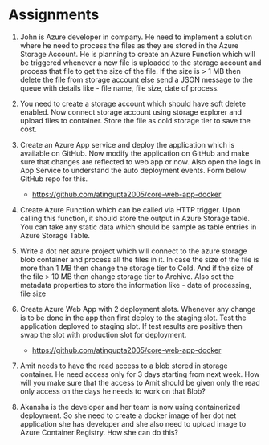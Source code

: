 # Assignments
1. John is Azure developer in company. He need to implement a solution where he need to process the files as they are stored in the Azure Storage Account. He is planning to create an Azure Function which will be triggered whenever a new file is uploaded to the storage account and process that file to get the size of the file. If the size is > 1 MB then delete the file from storage account else send a JSON message to the queue with details like - file name, file size, date of process.

1. You need to create a storage account which should have soft delete enabled. Now connect storage account using storage explorer and upload files to container. Store the file as cold storage tier to save the cost.

1. Create an Azure App service and deploy the application which is available on GitHub. Now modify the application on GitHub and make sure that changes are reflected to web app or now. Also open the logs in App Service to understand the auto deployment events. Form below GitHub repo for this.
	- https://github.com/atingupta2005/core-web-app-docker

1. Create Azure Function which can be called via HTTP trigger. Upon calling this function, it should store the output in Azure Storage table. You can take any static data which should be sample as table entries in Azure Storage Table.

1. Write a dot net azure project which will connect to the azure storage blob container and process all the files in it. In case the size of the file is more than 1 MB then change the storage tier to Cold. And if the size of the file > 10 MB then change storage tier to Archive. Also set the metadata properties to store the information like - date of processing, file size

1. Create Azure Web App with 2 deployment slots. Whenever any change is to be done in the app then first deploy to the staging slot. Test the application deployed to staging slot. If test results are positive then swap the slot with production slot for deployment.
	- https://github.com/atingupta2005/core-web-app-docker

1. Amit needs to have the read access to a blob stored in storage container. He need access only for 3 days starting from next week. How will you make sure that the access to Amit should be given only the read only access on the days he needs to work on that Blob?

1. Akansha is the developer and her team is now using containerized deployment. So she need to create a docker image of her dot net application she has developer and she also need to upload image to Azure Container Registry. How she can do this?
